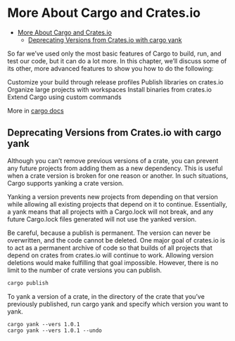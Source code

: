 # More About Cargo and Crates.io

<!--toc:start-->

- [More About Cargo and Crates.io](#more-about-cargo-and-cratesio)
  - [Deprecating Versions from Crates.io with cargo yank](#deprecating-versions-from-cratesio-with-cargo-yank)
  <!--toc:end-->

So far we’ve used only the most basic features of Cargo to build, run, and test
our code, but it can do a lot more. In this chapter, we’ll discuss some of its
other, more advanced features to show you how to do the following:

Customize your build through release profiles
Publish libraries on crates.io
Organize large projects with workspaces
Install binaries from crates.io
Extend Cargo using custom commands

More in [cargo docs](https://doc.rust-lang.org/cargo/)

## Deprecating Versions from Crates.io with cargo yank

Although you can’t remove previous versions of a crate, you can prevent any
future projects from adding them as a new dependency. This is useful when a
crate version is broken for one reason or another. In such situations, Cargo
supports yanking a crate version.

Yanking a version prevents new projects from depending on that version while
allowing all existing projects that depend on it to continue. Essentially, a
yank means that all projects with a Cargo.lock will not break, and any future
Cargo.lock files generated will not use the yanked version.

Be careful, because a publish is permanent. The version can never be
overwritten, and the code cannot be deleted. One major goal of crates.io is to
act as a permanent archive of code so that builds of all projects that depend
on crates from crates.io will continue to work. Allowing version deletions
would make fulfilling that goal impossible. However, there is no limit to the
number of crate versions you can publish.

```bash
cargo publish
```

To yank a version of a crate, in the directory of the crate that you’ve
previously published, run cargo yank and specify which version you want to
yank.

```#!/bin/bash
cargo yank --vers 1.0.1
cargo yank --vers 1.0.1 --undo
```
